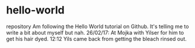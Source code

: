 # hello-world
repository
Am following the Hello World tutorial on Github. It's telling me to write a bit about myself but nah. 
26/02/17: At Mojka with Yilser for him to get his hair dyed. 
  12:12 Yils came back from getting the bleach rinsed out. 
